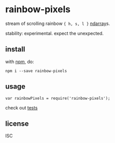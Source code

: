 # rainbow-pixels

stream of scrolling rainbow `{ h, s, l }` [ndarray](https://npmjs.org/ndarray)s.

stability: experimental. expect the unexpected.

## install

with [npm](http://npmjs.org), do:

```
npm i --save rainbow-pixels
```

## usage

```
var rainbowPixels = require('rainbow-pixels');
```

check out [tests](https://github.com/ahdinosaur/rainbow-pixels/blob/master/test.js)

## license

ISC
